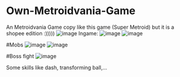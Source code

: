 # Own-Metroidvania-Game
An Metroidvania Game copy like this game (Super Metroid) but it is a shopee edition :)))))
![image](https://github.com/nhd3009/Metroidvania-Game/assets/90162574/d7f57f53-a0e2-4a7b-b0f2-ef721ba10ff8)
Ingame:
![image](https://github.com/nhd3009/Metroidvania-Game/assets/90162574/cdc8594c-8140-43d8-94ff-987d913ef7df)
![image](https://github.com/nhd3009/Metroidvania-Game/assets/90162574/a16752a4-5228-473f-a5cd-083d9e1893bf)

#Mobs
![image](https://github.com/nhd3009/Metroidvania-Game/assets/90162574/556ef812-96d3-469b-9a52-87c785a3a050)
![image](https://github.com/nhd3009/Metroidvania-Game/assets/90162574/e779a052-6e1a-42c9-9f73-22a478b92f30)

#Boss fight
![image](https://github.com/nhd3009/Metroidvania-Game/assets/90162574/57d8fea4-16b0-4d7c-93e3-3abb71f7f2b7)

Some skills like dash, transforming ball,...

